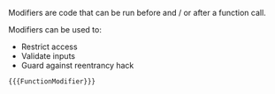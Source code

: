 Modifiers are code that can be run before and / or after a function call.

Modifiers can be used to:
- Restrict access
- Validate inputs
- Guard against reentrancy hack

```solidity
{{{FunctionModifier}}}
```
